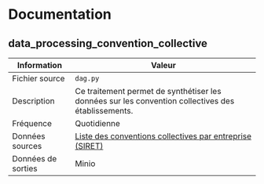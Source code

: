 # Documentation

## data_processing_convention_collective

| Information | Valeur |
| -------- | -------- |
| Fichier source | `dag.py` |
| Description | Ce traitement permet de synthétiser les données sur les convention collectives des établissements. |
| Fréquence | Quotidienne |
| Données sources | [ Liste des conventions collectives par entreprise (SIRET)](https://www.data.gouv.fr/fr/datasets/5e7201d522f2a43e9f736a9a/) |
| Données de sorties | Minio |

